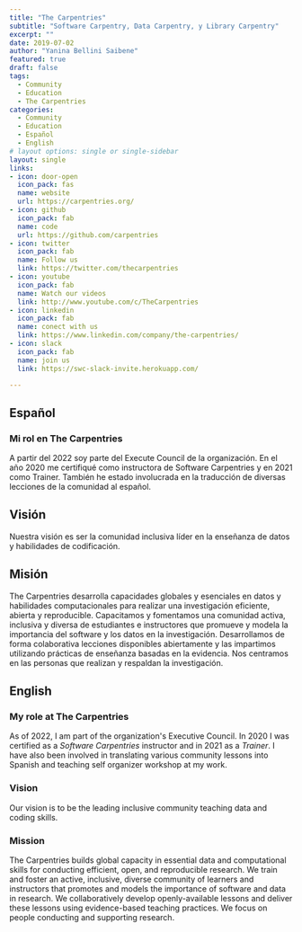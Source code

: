 ```yaml
---
title: "The Carpentries"
subtitle: "Software Carpentry, Data Carpentry, y Library Carpentry"
excerpt: ""
date: 2019-07-02
author: "Yanina Bellini Saibene"
featured: true
draft: false
tags:
  - Community
  - Education
  - The Carpentries
categories:
  - Community
  - Education
  - Español
  - English
# layout options: single or single-sidebar
layout: single
links:
- icon: door-open
  icon_pack: fas
  name: website
  url: https://carpentries.org/
- icon: github
  icon_pack: fab
  name: code
  url: https://github.com/carpentries
- icon: twitter
  icon_pack: fab
  name: Follow us
  link: https://twitter.com/thecarpentries
- icon: youtube
  icon_pack: fab
  name: Watch our videos
  link: http://www.youtube.com/c/TheCarpentries
- icon: linkedin
  icon_pack: fab
  name: conect with us
  link: https://www.linkedin.com/company/the-carpentries/
- icon: slack
  icon_pack: fab
  name: join us
  link: https://swc-slack-invite.herokuapp.com/

---
```


## Español

### Mi rol en The Carpentries

A partir del 2022 soy parte del Execute Council de la organización. En el año 2020 me certifiqué como instructora de Software Carpentries y en 2021 como Trainer. También he estado involucrada en la traducción de diversas lecciones de la comunidad al español.

## Visión

Nuestra visión es ser la comunidad inclusiva líder en la enseñanza de datos y habilidades de codificación.

## Misión

The Carpentries desarrolla capacidades globales y esenciales en datos y habilidades computacionales para realizar una investigación eficiente, abierta y reproducible. Capacitamos y fomentamos una comunidad activa, inclusiva y diversa de estudiantes e instructores que promueve y modela la importancia del software y los datos en la investigación. Desarrollamos de forma colaborativa lecciones disponibles abiertamente y las impartimos utilizando prácticas de enseñanza basadas en la evidencia. Nos centramos en las personas que realizan y respaldan la investigación.

## English

### My role at The Carpentries

As of 2022, I am part of the organization's Executive Council. In 2020 I was certified as a _Software Carpentries_ instructor and in 2021 as a _Trainer_. I have also been involved in translating various community lessons into Spanish and teaching self organizer workshop at my work.

### Vision

Our vision is to be the leading inclusive community teaching data and coding skills.

### Mission

The Carpentries builds global capacity in essential data and computational skills for conducting efficient, open, and reproducible research. We train and foster an active, inclusive, diverse community of learners and instructors that promotes and models the importance of software and data in research. We collaboratively develop openly-available lessons and deliver these lessons using evidence-based teaching practices. We focus on people conducting and supporting research.